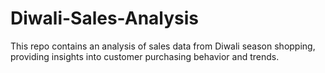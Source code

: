 # Diwali-Sales-Analysis
This repo contains an analysis of sales data from Diwali season shopping, providing insights into customer purchasing behavior and trends.
